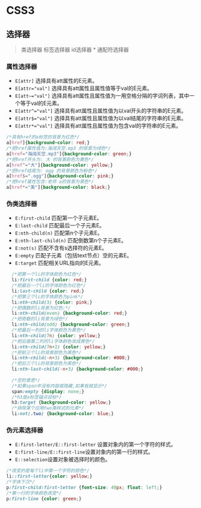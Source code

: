 CSS3
===

## 选择器
  > 类选择器
  > 标签选择器
  > id选择器
  > \* 通配符选择器

### 属性选择器
  + `E[attr]` 选择具有att属性的E元素。
  + `E[attr="val"]` 选择具有att属性且属性值等于val的E元素。
  + `E[att~="val"]` 选择具有att属性且属性值为一用空格分隔的字词列表，其中一个等于val的E元素。
  + `E[attr^="val"]` 选择具有att属性且属性值为以val开头的字符串的E元素。
  + `E[attr$="val"]` 选择具有att属性且属性值为以val结尾的字符串的E元素。
  + `E[attr*="val"]` 选择具有att属性且属性值为包含val的字符串的E元素。
  ```css
  /*具有href的a标签的背景为红色*/
  a[href]{background-color: red;}
  /*把href属性值为:海阔天空.mp3 的背景为绿色*/
  a[href="海阔天空.mp3"]{background-color: green;}
  /*把href开头为: 大 的背景颜色为黄色*/
  a[href^="大"]{background-color: yellow;}
  /*把href结尾为: ogg 的背景颜色为粉色*/
  a[href$=".ogg"]{background-color: pink;}
  /*把href属性包含:老师 a的背景为黑色*/
  a[href*="美"]{background-color: black;}
  ```

### 伪类选择器
  + `E:first-child` 匹配第一个子元素E。
  + `E:last-child` 匹配最后一个子元素E。
  + `E:nth-child(n)` 匹配第n个子元素E。
  + `E:nth-last-child(n)` 匹配倒数第n个子元素E。
  + `E:not(s)` 匹配不含有s选择符的元素E。
  + `E:empty` 匹配子元素（包括text节点）空的元素E。
  + `E:target` 匹配相关URL指向的E元素。
  ```css
    /*把第一个li的字体颜色为红色*/
    li:first-child {color: red;}
    /*把最后一个li的字体颜色为红色*/
    li:last-child {color: red;}
    /*把第三个li的字体颜色为pink*/
    li:nth-child(3) {color: pink;}
    /*把偶数的li背景为红色:*/
    li:nth-child(even) {background-color: red;}
    /*把奇数的li背景为绿色*/
    li:nth-child(odd) {background-color: green;}
    /*把最后一列的li字体颜色为黄色*/
    li:nth-child(7n) {color: yellow;}
    /*把后面第二列的li字体颜色改成黄色*/
    li:nth-child(7n+2) {color: yellow;}
    /*把前三个li的背景颜色为黑色*/
    li:nth-child(-n+3) {background-color: #000;}
    /*把后三个li的背景颜色为黑色*/
    li:nth-last-child(-n+3) {background-color: #000;} 
    
    /*空的意思*/
    /*如果span中没有内容就隐藏,如果有就显示*/
    span:empty {display: none;}
    /*h3是a标签锚点目标*/
    h3:target {background-color: yellow;}
    /*排除某个应用two类样式的元素*/
    li:not(.two) {background-color: blue;}
  ```


### 伪元素选择器
  + `E:first-letter/E::first-letter` 设置对象内的第一个字符的样式。
  + `E:first-line/E::first-line`设置对象内的第一行的样式。
  + `E::selection`设置对象被选择时的颜色。
  ```css
  /*改变的是每个li中第一个字符的颜色*/
  li::first-letter{color: yellow;}
  /*字体下沉*/
  p:first-child:first-letter {font-size: 40px; float: left;}
  /*第一行的字体颜色改变*/
  p:first-line {color: green;}
  ```